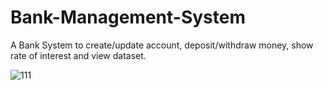 # Bank-Management-System
A Bank System to create/update account, deposit/withdraw money, show rate of interest and view dataset.

![111](https://github.com/ReshadKarim/Bank-Management-System/assets/103842980/027e77d2-253f-4869-9c83-845e68f32406)

